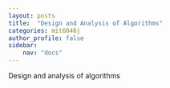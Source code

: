 ```yaml
---
layout: posts
title:  "Design and Analysis of Algorithms"
categories: mit6046j
author_profile: false
sidebar:
    nav: "docs"
---
```


Design and analysis of algorithms

